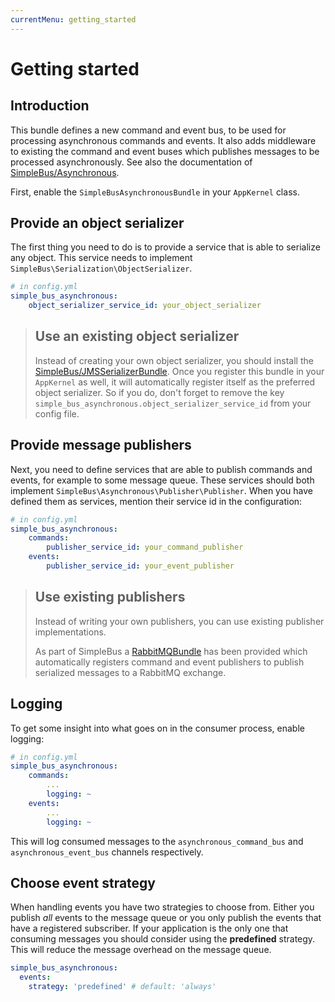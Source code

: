 ```yaml
---
currentMenu: getting_started
---
```


# Getting started

## Introduction

This bundle defines a new command and event bus, to be used for processing asynchronous commands and events. It
also adds middleware to existing the command and event buses which publishes messages to be processed asynchronously.
See also the documentation of [SimpleBus/Asynchronous](http://simplebus.github.io/Asynchronous).

First, enable the `SimpleBusAsynchronousBundle` in your `AppKernel` class.

## Provide an object serializer

The first thing you need to do is to provide a service that is able to serialize any object. This service needs to
implement `SimpleBus\Serialization\ObjectSerializer`.

```yaml
# in config.yml
simple_bus_asynchronous:
    object_serializer_service_id: your_object_serializer
```

> ## Use an existing object serializer
>
> Instead of creating your own object serializer, you should install the
> [SimpleBus/JMSSerializerBundle](https://github.com/SimpleBus/JMSSerializerBundle). Once you register this bundle in
> your `AppKernel` as well, it will automatically register itself as the preferred object serializer. So if you do,
> don't forget to remove the key `simple_bus_asynchronous.object_serializer_service_id` from your config file.

## Provide message publishers

Next, you need to define services that are able to publish commands and events, for example to some message queue.
These services should both implement `SimpleBus\Asynchronous\Publisher\Publisher`. When you have defined them as
services, mention their service id in the configuration:

```yaml
# in config.yml
simple_bus_asynchronous:
    commands:
        publisher_service_id: your_command_publisher
    events:
        publisher_service_id: your_event_publisher
```

> ## Use existing publishers
>
> Instead of writing your own publishers, you can use existing publisher implementations.
>
> As part of SimpleBus a [RabbitMQBundle](https://github.com/SimpleBus/RabbitMQBundle) has been provided which
> automatically registers command and event publishers to publish serialized messages to a RabbitMQ exchange.

## Logging

To get some insight into what goes on in the consumer process, enable logging:

```yaml
# in config.yml
simple_bus_asynchronous:
    commands:
        ...
        logging: ~
    events:
        ...
        logging: ~
```

This will log consumed messages to the `asynchronous_command_bus` and `asynchronous_event_bus` channels respectively.

## Choose event strategy

When handling events you have two strategies to choose from. Either you publish *all* events to the message queue or
you only publish the events that have a registered subscriber. If your application is the only one that consuming messages
you should consider using the **predefined** strategy. This will reduce the message overhead on the message queue. 

```yaml
simple_bus_asynchronous:
  events:
    strategy: 'predefined' # default: 'always'
```

